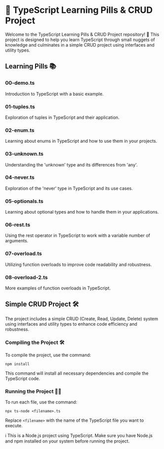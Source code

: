 # 🚀 TypeScript Learning Pills & CRUD Project

Welcome to the TypeScript Learning Pills & CRUD Project repository! 🎉 This project is designed to help you learn TypeScript through small nuggets of knowledge and culminates in a simple CRUD project using interfaces and utility types.

## Learning Pills 📚

### 00-demo.ts
Introduction to TypeScript with a basic example.

### 01-tuples.ts
Exploration of tuples in TypeScript and their application.

### 02-enum.ts
Learning about enums in TypeScript and how to use them in your projects.

### 03-unknown.ts
Understanding the 'unknown' type and its differences from 'any'.

### 04-never.ts
Exploration of the 'never' type in TypeScript and its use cases.

### 05-optionals.ts
Learning about optional types and how to handle them in your applications.

### 06-rest.ts
Using the rest operator in TypeScript to work with a variable number of arguments.

### 07-overload.ts
Utilizing function overloads to improve code readability and robustness.

### 08-overload-2.ts
More examples of function overloads in TypeScript.

## Simple CRUD Project 🛠️

The project includes a simple CRUD (Create, Read, Update, Delete) system using interfaces and utility types to enhance code efficiency and robustness.

### Compiling the Project 🛠️

To compile the project, use the command:

```
npm install
```

This command will install all necessary dependencies and compile the TypeScript code.

### Running the Project 🏃‍♂️

To run each file, use the command:

```
npx ts-node <filename>.ts
```

Replace `<filename>` with the name of the TypeScript file you want to execute.

ℹ️ This is a Node.js project using TypeScript. Make sure you have Node.js and npm installed on your system before running the project.
